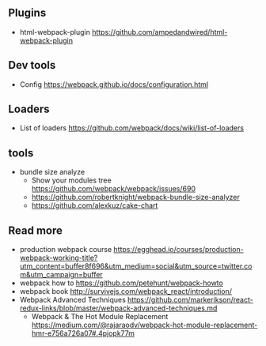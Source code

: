 ## Plugins
- html-webpack-plugin https://github.com/ampedandwired/html-webpack-plugin

## Dev tools
- Config https://webpack.github.io/docs/configuration.html

## Loaders
- List of loaders https://github.com/webpack/docs/wiki/list-of-loaders

## tools
- bundle size analyze
  - Show your modules tree https://github.com/webpack/webpack/issues/690
  - https://github.com/robertknight/webpack-bundle-size-analyzer
  - https://github.com/alexkuz/cake-chart

## Read more
- production webpack course https://egghead.io/courses/production-webpack-working-title?utm_content=buffer8f696&utm_medium=social&utm_source=twitter.com&utm_campaign=buffer
- webpack how to https://github.com/petehunt/webpack-howto
- webpack book http://survivejs.com/webpack_react/introduction/
- Webpack Advanced Techniques https://github.com/markerikson/react-redux-links/blob/master/webpack-advanced-techniques.md
  - Webpack & The Hot Module Replacement https://medium.com/@rajaraodv/webpack-hot-module-replacement-hmr-e756a726a07#.4pjopk77m
